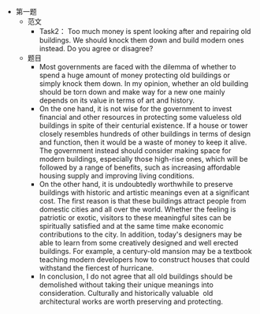  - 第一题
	- 范文
		- Task2： Too much money is spent looking after and repairing old buildings. We should knock them down and build modern ones instead. Do you agree or disagree?
	- 题目
		-   Most governments are faced with the dilemma of whether to spend a huge amount of money protecting old buildings or simply knock them down. In my opinion, whether an old building should be torn down and make way for a new one mainly depends on its value in terms of art and history.
		-   On the one hand, it is not wise for the government to invest financial and other resources in protecting some valueless old buildings in spite of their centurial existence. If a house or tower closely resembles hundreds of other buildings in terms of design and function, then it would be a waste of money to keep it alive. The government instead should consider making space for modern buildings, especially those high-rise ones, which will be followed by a range of benefits, such as increasing affordable housing supply and improving living conditions.
		-   On the other hand, it is undoubtedly worthwhile to preserve buildings with historic and artistic meanings even at a significant cost. The first reason is that these buildings attract people from domestic cities and all over the world. Whether the feeling is patriotic or exotic, visitors to these meaningful sites can be spiritually satisfied and at the same time make economic contributions to the city. In addition, today's designers may be able to learn from some creatively designed and well erected buildings. For example, a century-old mansion may be a textbook teaching modern developers how to construct houses that could withstand the fiercest of hurricane.
		-   In conclusion, I do not agree that all old buildings should be demolished without taking their unique meanings into consideration. Culturally and historically valuable  old architectural works are worth preserving and protecting.